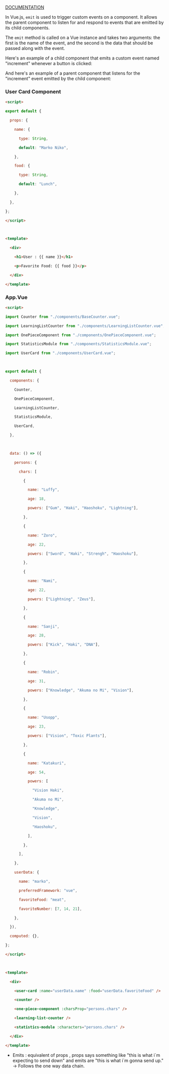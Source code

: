[DOCUMENTATION](https://vuejs.org/guide/components/events.html)

In Vue.js, `emit` is used to trigger custom events on a component. It allows the parent component to listen for and respond to events that are emitted by its child components.

The `emit` method is called on a Vue instance and takes two arguments: the first is the name of the event, and the second is the data that should be passed along with the event.

Here's an example of a child component that emits a custom event named "increment" whenever a button is clicked:
<template>
  <div>
    <button @click="handleClick">Increment</button>
  </div>
</template>

<script>
export default {
  methods: {
    handleClick() {
      this.$emit('increment', 1)
    }
  }
}
</script>

And here's an example of a parent component that listens for the "increment" event emitted by the child component:

<template>
  <div>
    <child-component @increment="handleIncrement" />
    <div>{{ count }}</div>
  </div>
</template>

<script>
import ChildComponent from './ChildComponent.vue'

export default {
  components: {
    ChildComponent
  },
  data() {
    return {
      count: 0
    }
  },
  methods: {
    handleIncrement(value) {
      this.count += value
    }
  }
}
</script>








### User Card Component
```HTML
<script>

export default {

  props: {

    name: {

      type: String,

      default: "Marko Niko",

    },

    food: {

      type: String,

      default: "Lunch",

    },

  },

};

</script>

  

<template>

  <div>

    <h1>User : {{ name }}</h1>

    <p>Favorite Food: {{ food }}</p>

  </div>

</template>
```


### App.Vue
```HTML
<script>

import Counter from "./components/BaseCounter.vue";

import LearningListCounter from "./components/LearningListCounter.vue";

import OnePieceComponent from "./components/OnePieceComponent.vue";

import StatisticsModule from "./components/StatisticsModule.vue";

import UserCard from "./components/UserCard.vue";

  

export default {

  components: {

    Counter,

    OnePieceComponent,

    LearningListCounter,

    StatisticsModule,

    UserCard,

  },

  

  data: () => ({

    persons: {

      chars: [

        {

          name: "Luffy",

          age: 18,

          powers: ["Gum", "Haki", "Haoshoku", "Lightning"],

        },

        {

          name: "Zoro",

          age: 22,

          powers: ["Sword", "Haki", "Strengh", "Haoshoku"],

        },

        {

          name: "Nami",

          age: 22,

          powers: ["Lightning", "Zeus"],

        },

        {

          name: "Sanji",

          age: 28,

          powers: ["Kick", "Haki", "DNA"],

        },

        {

          name: "Robin",

          age: 31,

          powers: ["Knowledge", "Akuma no Mi", "Vision"],

        },

        {

          name: "Usopp",

          age: 23,

          powers: ["Vision", "Toxic Plants"],

        },

        {

          name: "Katakuri",

          age: 54,

          powers: [

            "Vision Haki",

            "Akuma no Mi",

            "Knowledge",

            "Vision",

            "Haoshoku",

          ],

        },

      ],

    },

    userData: {

      name: "marko",

      preferredFramework: "vue",

      favoriteFood: "meat",

      favoriteNumber: [7, 14, 21],

    },

  }),

  computed: {},

};

</script>

  

<template>

  <div>

    <user-card :name="userData.name" :food="userData.favoriteFood" />

    <counter />

    <one-piece-component :charsProp="persons.chars" />

    <learning-list-counter />

    <statistics-module :characters="persons.chars" />

  </div>

</template>
```


- Emits : equivalent of props , props says something like "this is what i´m expecting to send down" and emits are "this is what i´m gonna send up." -> Follows the one way data chain.